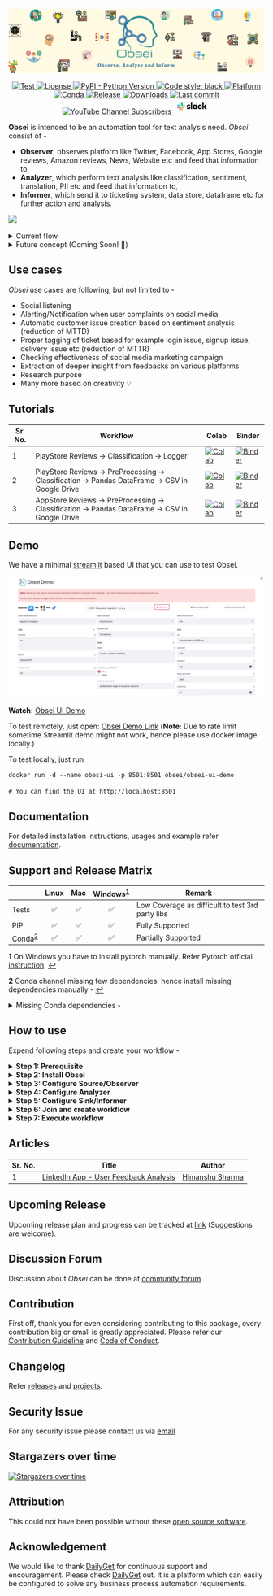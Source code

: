 
<p align="center">
    <img src="https://raw.githubusercontent.com/obsei/obsei/master/images/obsei-flyer.png" />
</p>

<p align="center">
    <a href="https://github.com/obsei/obsei/actions">
        <img alt="Test" src="https://github.com/obsei/obsei/workflows/CI/badge.svg?branch=master">
    </a>
    <a href="https://github.com/obsei/obsei/blob/master/LICENSE">
        <img alt="License" src="https://img.shields.io/github/license/obsei/obsei?color=blue">
    </a>
    <a href="https://pypi.org/project/obsei">
        <img src="https://img.shields.io/pypi/pyversions/obsei" alt="PyPI - Python Version" />
    </a>
    <a href="https://github.com/psf/black">
        <img src="https://img.shields.io/badge/code%20style-black-000000.svg" alt="Code style: black" />
    </a>
    <a href="https://anaconda.org/lalitpagaria/obsei">
        <img src="https://img.shields.io/conda/pn/lalitpagaria/obsei" alt="Platform" />
    </a>
    <a href="https://anaconda.org/lalitpagaria/obsei">
        <img src="https://anaconda.org/lalitpagaria/obsei/badges/version.svg" alt="Conda" />
    </a>
    <a href="https://pypi.org/project/obsei/">
        <img alt="Release" src="https://img.shields.io/pypi/v/obsei">
    </a>
    <a href="https://pepy.tech/project/obsei">
        <img src="https://pepy.tech/badge/obsei/month" alt="Downloads" />
    </a>
    <a href="https://github.com/obsei/obsei/commits/master">
        <img alt="Last commit" src="https://img.shields.io/github/last-commit/obsei/obsei">
    </a>
    <a href="https://www.youtube.com/channel/UCqdvgro1BzU13tkAfX3jCJA">
        <img alt="YouTube Channel Subscribers" src="https://img.shields.io/youtube/channel/subscribers/UCqdvgro1BzU13tkAfX3jCJA?style=social">
    </a>
    <a href="https://join.slack.com/t/obsei-community/shared_invite/zt-r0wnuz02-FAkAmhTAUoc6pD4SLB9Ikg">
        <img src="https://raw.githubusercontent.com/obsei/obsei/master/images/logos/Slack_join.svg" height="30">
    </a>

</p>


**Obsei** is intended to be an automation tool for text analysis need. *Obsei* consist of -
 - **Observer**, observes platform like Twitter, Facebook, App Stores, Google reviews, Amazon reviews, News, Website etc and feed that information to,
 - **Analyzer**, which perform text analysis like classification, sentiment, translation, PII etc and feed that information to,
 - **Informer**, which send it to ticketing system, data store, dataframe etc for further action and analysis.

![](https://raw.githubusercontent.com/obsei/obsei/master/images/obsei_flow.gif)

<details><summary>Current flow</summary>

![](https://raw.githubusercontent.com/obsei/obsei/master/images/Obsei-flow-diagram.png)
</details>

<details><summary>Future concept (Coming Soon! 🙂)</summary>

![](https://raw.githubusercontent.com/obsei/obsei/master/images/Obsei-future-concept.png)
</details>

## Use cases
*Obsei* use cases are following, but not limited to -
- Social listening
- Alerting/Notification when user complaints on social media
- Automatic customer issue creation based on sentiment analysis (reduction of MTTD)
- Proper tagging of ticket based for example login issue, signup issue, delivery issue etc (reduction of MTTR)
- Checking effectiveness of social media marketing campaign
- Extraction of deeper insight from feedbacks on various platforms
- Research purpose
- Many more based on creativity 💡

## Tutorials

| Sr. No. | Workflow | Colab | Binder |
|---------|----------|-------|--------|
| 1 | PlayStore Reviews → Classification → Logger | [![Colab](https://colab.research.google.com/assets/colab-badge.svg)](https://colab.research.google.com/github/obsei/obsei/blob/master/tutorials/01_PlayStore_Classification_Logger.ipynb) | [![Binder](https://mybinder.org/badge_logo.svg)](https://mybinder.org/v2/gh/obsei/obsei/HEAD?filepath=tutorials%2F01_PlayStore_Classification_Logger.ipynb) |
| 2 | PlayStore Reviews → PreProcessing → Classification → Pandas DataFrame → CSV in Google Drive | [![Colab](https://colab.research.google.com/assets/colab-badge.svg)](https://colab.research.google.com/github/obsei/obsei/blob/master/tutorials/02_PlayStore_PreProc_Classification_Pandas.ipynb) | [![Binder](https://mybinder.org/badge_logo.svg)](https://mybinder.org/v2/gh/obsei/obsei/HEAD?filepath=tutorials%2F02_PlayStore_PreProc_Classification_Pandas.ipynb) |
| 3 | AppStore Reviews → PreProcessing → Classification → Pandas DataFrame → CSV in Google Drive | [![Colab](https://colab.research.google.com/assets/colab-badge.svg)](https://colab.research.google.com/github/obsei/obsei/blob/master/tutorials/03_AppStore_PreProc_Classification_Pandas.ipynb) | [![Binder](https://mybinder.org/badge_logo.svg)](https://mybinder.org/v2/gh/obsei/obsei/HEAD?filepath=tutorials%2F03_AppStore_PreProc_Classification_Pandas.ipynb) |

## Demo
We have a minimal [streamlit](https://streamlit.io/) based UI that you can use to test Obsei.

![Screenshot](https://raw.githubusercontent.com/obsei/obsei/master/images/obsei-ui-demo.png)

**Watch:** [Obsei UI Demo](https://www.youtube.com/watch?v=GTF-Hy96gvY)

To test remotely, just open: [Obsei Demo Link](https://share.streamlit.io/obsei/obsei/sample-ui/ui.py)
(**Note**: Due to rate limit sometime Streamlit demo might not work, hence please use docker image locally.)

To test locally, just run
```
docker run -d --name obesi-ui -p 8501:8501 obsei/obsei-ui-demo

# You can find the UI at http://localhost:8501
```


## Documentation
For detailed installation instructions, usages and example refer [documentation](https://obsei.github.io/obsei/).

## Support and Release Matrix

<table>
<thead>
<tr class="header">
<th></th>
<th>Linux</th>
<th>Mac</th>
<th>Windows<sup id="a1"><a href="#f1">1</a></sup></th>
<th>Remark</th>
</tr>
</thead>
<tbody>
<tr>
<td>Tests</td>
<td style="text-align:center">✅</td>
<td style="text-align:center">✅</td>
<td style="text-align:center">✅</td>
<td>Low Coverage as difficult to test 3rd party libs</td>
</tr>
<tr>
<td>PIP</td>
<td style="text-align:center">✅</td>
<td style="text-align:center">✅</td>
<td style="text-align:center">✅</td>
<td>Fully Supported</td>
</tr>
<tr>
<td>Conda<sup id="a2"><a href="#f2">2</a></sup></td>
<td style="text-align:center">✅</td>
<td style="text-align:center">✅</td>
<td style="text-align:center">✅</td>
<td>Partially Supported</td>
</tr>
</tbody>
</table>

<b id="f1">1</b> On Windows you have to install pytorch manually. Refer Pytorch official [instruction](https://pytorch.org/get-started/locally/). [↩](#a1)

<b id="f2">2</b> Conda channel missing few dependencies, hence install missing dependencies manually - [↩](#a2)
<details><summary>Missing Conda dependencies -</summary>

 ```shell
pip install presidio-analyzer
pip install presidio-anonymizer
pip install zenpy
pip install searchtweets-v2
pip install google-play-scraper
pip install tweet-preprocessor
pip install gnews
pip install trafilatura
pip install python-facebook-api
```
</details>


## How to use

Expend following steps and create your workflow -

<details><summary><b>Step 1: Prerequisite</b></summary>

Install following if system do not have -
 - Install [Python 3.7+](https://www.python.org/downloads/)
 - Install [PIP](https://pip.pypa.io/en/stable/installing/) (*Optional if you prefer Conda*)
 - Install [Conda](https://conda.io/projects/conda/en/latest/user-guide/install/index.html) (*Optional if you prefer PIP*)
</details>

<details><summary><b>Step 2: Install Obsei</b></summary>

You can install Obsei either via PIP or Conda based on your preference.

**NOTE**: On Windows you have to install pytorch manually. Refer https://pytorch.org/get-started/locally/

#### Install via PIP:
To install latest released version -
```shell
pip install obsei
```
Install from master branch (if you want to try the latest features):
```shell
git clone https://github.com/obsei/obsei.git
cd obsei
pip install --editable .
```
#### Install via Conda:
To install latest released version -
```shell
conda install -c lalitpagaria obsei
```
Install from master branch (if you want to try the latest features):
```shell
git clone https://github.com/obsei/obsei.git
cd obsei
conda env create -f conda/environment.yml
```
For GPU based local environment -
```shell
git clone https://github.com/obsei/obsei.git
cd obsei
conda env create -f conda/gpu-environment.yml
```

</details>
<details><summary><b>Step 3: Configure Source/Observer</b></summary>

<table ><tbody ><tr></tr><tr>
<td><details ><summary><img style="vertical-align:middle;margin:2px 10px" src="https://raw.githubusercontent.com/obsei/obsei/master/images/logos/twitter.png" width="20" height="20"><b>Twitter</b></summary><hr>

 ```python
from obsei.source.twitter_source import TwitterCredentials, TwitterSource, TwitterSourceConfig

# initialize twitter source config
source_config = TwitterSourceConfig(
    keywords=["issue"], # Keywords, @user or #hashtags
    lookup_period="1h", # Lookup period from current time, format: `<number><d|h|m>` (day|hour|minute)
    credential=TwitterCredentials(
        # Enter your twitter consumer key and secret. Get it from https://developer.twitter.com/en/apply-for-access
        consumer_key="<twitter_consumer_key>",
        consumer_secret="<twitter_consumer_secret>"
    )
)

# initialize tweets retriever
source = TwitterSource()
```
</details>
</td>
</tr>
<tr>
<td><details ><summary><img style="vertical-align:middle;margin:2px 10px" src="https://raw.githubusercontent.com/obsei/obsei/master/images/logos/facebook.png" width="20" height="20"><b>Facebook</b></summary><hr>

 ```python
from obsei.source.facebook_source import FacebookCredentials, FacebookSource, FacebookSourceConfig

# initialize facebook source config
source_config = FacebookSourceConfig(
    page_id="110844591144719", # Facebook page id, for example this one for Obsei
    lookup_period="1h", # Lookup period from current time, format: `<number><d|h|m>` (day|hour|minute)
    cred_info=FacebookCredentials(
        # Enter your facebook app_id, app_secret and long_term_token. Get it from https://developers.facebook.com/apps/
        app_id="<facebook_app_id>",
        app_secret="<facebook_app_secret>",
        long_term_token="<facebook_long_term_token>",
    )
)

# initialize facebook post comments retriever
source = FacebookSource()
```
</details>
</td>
</tr>
<tr>
<td><details ><summary><img style="vertical-align:middle;margin:2px 10px" src="https://raw.githubusercontent.com/obsei/obsei/master/images/logos/gmail.png" width="20" height="20"><b>Email</b></summary><hr>

 ```python
from obsei.source.email_source import EmailConfig, EmailCredInfo, EmailSource

# initialize email source config
source_config = EmailConfig(
    # List of IMAP servers for most commonly used email providers
    # https://www.systoolsgroup.com/imap/
    # Also, if you're using a Gmail account then make sure you allow less secure apps on your account -
    # https://myaccount.google.com/lesssecureapps?pli=1
    # Also enable IMAP access -
    # https://mail.google.com/mail/u/0/#settings/fwdandpop
    imap_server="imap.gmail.com", # Enter IMAP server
    cred_info=EmailCredInfo(
        # Enter your email account username and password
        username="<email_username>",
        password="<email_password>"
    ),
    lookup_period="1h" # Lookup period from current time, format: `<number><d|h|m>` (day|hour|minute)
)

# initialize email retriever
source = EmailSource()
```
</details>
</td>
</tr>
<tr>
<td><details ><summary><img style="vertical-align:middle;margin:2px 10px" src="https://raw.githubusercontent.com/obsei/obsei/master/images/logos/appstore.png" width="20" height="20"><b>AppStore Reviews Scrapper</b></summary><hr>

 ```python
from obsei.source.appstore_scrapper import AppStoreScrapperConfig, AppStoreScrapperSource

# initialize app store source config
source_config = AppStoreScrapperConfig(
    # Need two parameters app_id and country.
    # `app_id` can be found at the end of the url of app in app store.
    # For example - https://apps.apple.com/us/app/xcode/id497799835
    # `310633997` is the app_id for xcode and `us` is country.
    countries=["us"],
    app_id="310633997",
    lookup_period="1h" # Lookup period from current time, format: `<number><d|h|m>` (day|hour|minute)
)


# initialize app store reviews retriever
source = AppStoreScrapperSource()
```
</details>
</td>
</tr>
<tr>
<td><details ><summary><img style="vertical-align:middle;margin:2px 10px" src="https://raw.githubusercontent.com/obsei/obsei/master/images/logos/playstore.png" width="20" height="20"><b>Play Store Reviews Scrapper</b></summary><hr>

 ```python
from obsei.source.playstore_scrapper import PlayStoreScrapperConfig, PlayStoreScrapperSource

# initialize play store source config
source_config = PlayStoreScrapperConfig(
    # Need two parameters package_name and country.
    # `package_name` can be found at the end of the url of app in play store.
    # For example - https://play.google.com/store/apps/details?id=com.google.android.gm&hl=en&gl=US
    # `com.google.android.gm` is the package_name for xcode and `us` is country.
    countries=["us"],
    package_name="com.google.android.gm",
    lookup_period="1h" # Lookup period from current time, format: `<number><d|h|m>` (day|hour|minute)
)

# initialize play store reviews retriever
source = PlayStoreScrapperSource()
```
</details>
</td>
</tr>
<tr>
<td><details ><summary><img style="vertical-align:middle;margin:2px 10px" src="https://raw.githubusercontent.com/obsei/obsei/master/images/logos/reddit.png" width="20" height="20"><b>Reddit</b></summary><hr>

 ```python
from obsei.source.reddit_source import RedditConfig, RedditSource, RedditCredInfo

# initialize reddit source config
source_config = RedditConfig(
    subreddits=["wallstreetbets"], # List of subreddits
    # Reddit account username and password
    # You can also enter reddit client_id and client_secret or refresh_token
    # Create credential at https://www.reddit.com/prefs/apps
    # Also refer https://praw.readthedocs.io/en/latest/getting_started/authentication.html
    # Currently Password Flow, Read Only Mode and Saved Refresh Token Mode are supported
    cred_info=RedditCredInfo(
        username="<reddit_username>",
        password="<reddit_password>"
    ),
    lookup_period="1h" # Lookup period from current time, format: `<number><d|h|m>` (day|hour|minute)
)

# initialize reddit retriever
source = RedditSource()
```
</details>
</td>
</tr>
<tr>
<td><details ><summary><img style="vertical-align:middle;margin:2px 10px" src="https://raw.githubusercontent.com/obsei/obsei/master/images/logos/reddit.png" width="20" height="20"><b>Reddit Scrapper</b></summary><hr>

<i>Note: Reddit heavily rate limit scrappers, hence use it to fetch small data during long period</i>

 ```python
from obsei.source.reddit_scrapper import RedditScrapperConfig, RedditScrapperSource

# initialize reddit scrapper source config
source_config = RedditScrapperConfig(
    # Reddit subreddit, search etc rss url. For proper url refer following link -
    # Refer https://www.reddit.com/r/pathogendavid/comments/tv8m9/pathogendavids_guide_to_rss_and_reddit/
    url="https://www.reddit.com/r/wallstreetbets/comments/.rss?sort=new",
    lookup_period="1h" # Lookup period from current time, format: `<number><d|h|m>` (day|hour|minute)
)

# initialize reddit retriever
source = RedditScrapperSource()
```
</details>
</td>
</tr>
<tr>
<td><details ><summary><img style="vertical-align:middle;margin:2px 10px" src="https://raw.githubusercontent.com/obsei/obsei/master/images/logos/googlenews.png" width="20" height="20"><b>Google News</b></summary><hr>

 ```python
from obsei.source.google_news_source import GoogleNewsConfig, GoogleNewsSource

# initialize Google News source config
source_config = GoogleNewsConfig(
    query='bitcoin',
    max_results=5,
    # To fetch full article text enable `fetch_article` flag
    # By default google news gives title and highlight
    fetch_article=True,
)

# initialize Google News retriever
source = GoogleNewsSource()
```
</details>
</td>
</tr>
<tr>
<td><details ><summary><img style="vertical-align:middle;margin:2px 10px" src="https://raw.githubusercontent.com/obsei/obsei/master/images/logos/webcrawler.png" width="20" height="20"><b>Web Crawler</b></summary><hr>

 ```python
from obsei.source.website_crawler_source import TrafilaturaCrawlerConfig, TrafilaturaCrawlerSource

# initialize website crawler source config
source_config = TrafilaturaCrawlerConfig(
    urls=['https://obsei.github.io/obsei/']
)

# initialize website text retriever
source = TrafilaturaCrawlerSource()
```
</details>
</td>
</tr>
</tbody>
</table>

</details>

<details><summary><b>Step 4: Configure Analyzer</b></summary>

<i>Note: To run transformers in an offline mode, check [transformers offline mode](https://huggingface.co/transformers/installation.html#offline-mode).</i>
<p>Some analyzer support GPU and to utilize pass <b>device</b> parameter.
List of possible values of <b>device</b> parameter (default value <i>auto</i>):
<ol>
    <li> <b>auto</b>: GPU (cuda:0) will be used if available otherwise CPU will be used
    <li> <b>cpu</b>: CPU will be used
    <li> <b>cuda:{id}</b> - GPU will be used with provided CUDA device id
</ol>
</p>

<table ><tbody ><tr></tr><tr>
<td><details ><summary><img style="vertical-align:middle;margin:2px 10px" src="https://raw.githubusercontent.com/obsei/obsei/master/images/logos/classification.png" width="20" height="20"><b>Text Classification</b></summary><hr>

Text classification, classify text into user provided categories.
 ```python
from obsei.analyzer.classification_analyzer import ClassificationAnalyzerConfig, ZeroShotClassificationAnalyzer

# initialize classification analyzer config
# It can also detect sentiments if "positive" and "negative" labels are added.
analyzer_config=ClassificationAnalyzerConfig(
    labels=["service", "delay", "performance"],
)

# initialize classification analyzer
# For supported models refer https://huggingface.co/models?filter=zero-shot-classification
text_analyzer = ZeroShotClassificationAnalyzer(
    model_name_or_path="typeform/mobilebert-uncased-mnli",
    device="auto"
)
```
</details>
</td>
</tr>
<tr>
<td><details ><summary><img style="vertical-align:middle;margin:2px 10px" src="https://raw.githubusercontent.com/obsei/obsei/master/images/logos/sentiment.png" width="20" height="20"><b>Sentiment Analyzer</b></summary><hr>

Sentiment Analyzer, detect the sentiment of the text. Text classification can also perform sentiment analysis but if you don't want to use heavy-duty NLP model then use less resource hungry dictionary based Vader Sentiment detector.
 ```python
from obsei.analyzer.sentiment_analyzer import VaderSentimentAnalyzer

# Vader does not need any configuration settings
analyzer_config=None

# initialize vader sentiment analyzer
text_analyzer = VaderSentimentAnalyzer()
```
</details>
</td>
</tr>
<tr>
<td><details ><summary><img style="vertical-align:middle;margin:2px 10px" src="https://raw.githubusercontent.com/obsei/obsei/master/images/logos/ner.png" width="20" height="20"><b>NER Analyzer</b></summary><hr>

NER (Named-Entity Recognition) Analyzer, extract information and classify named entities mentioned in text into pre-defined categories such as person names, organizations, locations, medical codes, time expressions, quantities, monetary values, percentages, etc
 ```python
from obsei.analyzer.ner_analyzer import NERAnalyzer

# NER analyzer does not need configuration settings
analyzer_config=None

# initialize ner analyzer
# For supported models refer https://huggingface.co/models?filter=token-classification
text_analyzer = NERAnalyzer(
    model_name_or_path="elastic/distilbert-base-cased-finetuned-conll03-english",
    device = "auto"
)
```
</details>
</td>
</tr>
<tr>
<td><details ><summary><img style="vertical-align:middle;margin:2px 10px" src="https://raw.githubusercontent.com/obsei/obsei/master/images/logos/translator.png" width="20" height="20"><b>Translator</b></summary><hr>

 ```python
from obsei.analyzer.translation_analyzer import TranslationAnalyzer

# Translator does not need analyzer config
analyzer_config = None

# initialize translator
# For supported models refer https://huggingface.co/models?pipeline_tag=translation
analyzer = TranslationAnalyzer(
    model_name_or_path="Helsinki-NLP/opus-mt-hi-en",
    device = "auto"
)
```
</details>
</td>
</tr>
<tr>
<td><details ><summary><img style="vertical-align:middle;margin:2px 10px" src="https://raw.githubusercontent.com/obsei/obsei/master/images/logos/pii.png" width="20" height="20"><b>PII Anonymizer</b></summary><hr>

 ```python
from obsei.analyzer.pii_analyzer import PresidioEngineConfig, PresidioModelConfig, \
    PresidioPIIAnalyzer, PresidioPIIAnalyzerConfig

# initialize pii analyzer's config
analyzer_config = PresidioPIIAnalyzerConfig(
    # Whether to return only pii analysis or anonymize text
    analyze_only=False,
    # Whether to return detail information about anonymization decision
    return_decision_process=True
)

# initialize pii analyzer
analyzer = PresidioPIIAnalyzer(
    engine_config=PresidioEngineConfig(
        # spacy and stanza nlp engines are supported
        # For more info refer
        # https://microsoft.github.io/presidio/analyzer/developing_recognizers/#utilize-spacy-or-stanza
        nlp_engine_name="spacy",
        # Update desired spacy model and language
        models=[PresidioModelConfig(model_name="en_core_web_lg", lang_code="en")]
    )
)
```
</details>
</td>
</tr>
<tr>
<td><details ><summary><img style="vertical-align:middle;margin:2px 10px" src="https://raw.githubusercontent.com/obsei/obsei/master/images/logos/dummy.png" width="20" height="20"><b>Dummy Analyzer</b></summary><hr>

Dummy Analyzer, do nothing it simply used for transforming input (TextPayload) to output (TextPayload) also adding user supplied dummy data.
 ```python
from obsei.analyzer.dummy_analyzer import DummyAnalyzer, DummyAnalyzerConfig

# initialize dummy analyzer's configuration settings
analyzer_config = DummyAnalyzerConfig()

# initialize dummy analyzer
analyzer = DummyAnalyzer()
```
</details>
</td>
</tr>
</tbody>
</table>

</details>

<details><summary><b>Step 5: Configure Sink/Informer</b></summary>

<table ><tbody ><tr></tr><tr>
<td><details ><summary><img style="vertical-align:middle;margin:2px 10px" src="https://raw.githubusercontent.com/obsei/obsei/master/images/logos/slack.svg" width="25" height="25"><b>Slack</b></summary><hr>

 ```python
from obsei.sink.slack_sink import SlackSink, SlackSinkConfig

# initialize slack sink config
sink_config = SlackSinkConfig(
    # Provide slack bot/app token
    # For more detail refer https://slack.com/intl/en-de/help/articles/215770388-Create-and-regenerate-API-tokens
    slack_token="<Slack_app_token>",
    # To get channel id refer https://stackoverflow.com/questions/40940327/what-is-the-simplest-way-to-find-a-slack-team-id-and-a-channel-id
    channel_id="C01LRS6CT9Q"
)

# initialize slack sink
sink = SlackSink()
```
</details>
</td>
</tr>
<tr>
<td><details ><summary><img style="vertical-align:middle;margin:2px 10px" src="https://raw.githubusercontent.com/obsei/obsei/master/images/logos/zendesk.png" width="20" height="20"><b>Zendesk</b></summary><hr>

 ```python
from obsei.sink.zendesk_sink import ZendeskSink, ZendeskSinkConfig, ZendeskCredInfo

# initialize zendesk sink config
sink_config = ZendeskSinkConfig(
    # For custom domain refer http://docs.facetoe.com.au/zenpy.html#custom-domains
    # Mainly you can do this by setting the environment variables:
    # ZENPY_FORCE_NETLOC
    # ZENPY_FORCE_SCHEME (default to https)
    # when set it will force request on:
    # {scheme}://{netloc}/endpoint
    # provide zendesk domain
    domain="zendesk.com",
    # provide subdomain if you have one
    subdomain=None,
    # Enter zendesk user details
    cred_info=ZendeskCredInfo(
        email="<zendesk_user_email>",
        password="<zendesk_password>"
    )
)

# initialize zendesk sink
sink = ZendeskSink()
```
</details>
</td>
</tr>
<tr>
<td><details ><summary><img style="vertical-align:middle;margin:2px 10px" src="https://raw.githubusercontent.com/obsei/obsei/master/images/logos/jira.png" width="20" height="20"><b>Jira</b></summary><hr>

 ```python
from obsei.sink.jira_sink import JiraSink, JiraSinkConfig

# For testing purpose you can start jira server locally
# Refer https://developer.atlassian.com/server/framework/atlassian-sdk/atlas-run-standalone/

# initialize Jira sink config
sink_config = JiraSinkConfig(
    url="http://localhost:2990/jira", # Jira server url
     # Jira username & password for user who have permission to create issue
    username="<username>",
    password="<password>",
    # Which type of issue to be created
    # For more information refer https://support.atlassian.com/jira-cloud-administration/docs/what-are-issue-types/
    issue_type={"name": "Task"},
    # Under which project issue to be created
    # For more information refer https://support.atlassian.com/jira-software-cloud/docs/what-is-a-jira-software-project/
    project={"key": "CUS"},
)

# initialize Jira sink
sink = JiraSink()
```
</details>
</td>
</tr>
<tr>
<td><details ><summary><img style="vertical-align:middle;margin:2px 10px" src="https://raw.githubusercontent.com/obsei/obsei/master/images/logos/elastic.png" width="20" height="20"><b>ElasticSearch</b></summary><hr>

 ```python
from obsei.sink.elasticsearch_sink import ElasticSearchSink, ElasticSearchSinkConfig

# For testing purpose you can start Elasticsearch server locally via docker
# `docker run -d --name elasticsearch -p 9200:9200 -e "discovery.type=single-node" elasticsearch:7.9.2`

# initialize Elasticsearch sink config
sink_config = ElasticSearchSinkConfig(
    # Elasticsearch server hostname
    host="localhost",
    # Elasticsearch server port
    port=9200,
    # Index name, it will create if not exist
    index_name="test",
)

# initialize Elasticsearch sink
sink = ElasticSearchSink()
```
</details>
</td>
</tr>
<tr>
<td><details ><summary><img style="vertical-align:middle;margin:2px 10px" src="https://raw.githubusercontent.com/obsei/obsei/master/images/logos/http_api.png" width="20" height="20"><b>Http</b></summary><hr>

 ```python
from obsei.sink.http_sink import HttpSink, HttpSinkConfig

# For testing purpose you can create mock http server via postman
# For more details refer https://learning.postman.com/docs/designing-and-developing-your-api/mocking-data/setting-up-mock/

# initialize http sink config (Currently only POST call is supported)
sink_config = HttpSinkConfig(
    # provide http server url
    url="https://localhost:8080/api/path",
    # Here you can add headers you would like to pass with request
    headers={
        "Content-type": "application/json"
    }
)

# To modify or converting the payload, create convertor class
# Refer obsei.sink.dailyget_sink.PayloadConvertor for example

# initialize http sink
sink = HttpSink()
```
</details>
</td>
</tr>
<tr>
<td><details ><summary><img style="vertical-align:middle;margin:2px 10px" src="https://raw.githubusercontent.com/obsei/obsei/master/images/logos/pandas.svg" width="20" height="20"><b>Pandas DataFrame</b></summary><hr>

 ```python
from pandas import DataFrame
from obsei.sink.pandas_sink import PandasSink, PandasSinkConfig

# initialize pandas sink config
sink_config = PandasSinkConfig(
    dataframe=DataFrame()
)

# initialize pandas sink
sink = PandasSink()
```
</details>
</td>
</tr>
<tr>
<td><details ><summary><img style="vertical-align:middle;margin:2px 10px" src="https://raw.githubusercontent.com/obsei/obsei/master/images/logos/logger.png" width="20" height="20"><b>Logger</b></summary><hr>

This is useful for testing and dry run checking of pipeline.
 ```python
from obsei.sink.logger_sink import LoggerSink, LoggerSinkConfig
import logging
import sys

logger = logging.getLogger("Obsei")
logging.basicConfig(stream=sys.stdout, level=logging.INFO)

# initialize logger sink config
sink_config = LoggerSinkConfig(
    logger=logger,
    level=logging.INFO
)

# initialize logger sink
sink = LoggerSink()
```
</details>
</td>
</tr>
</tbody>
</table>

</details>

<details><summary><b>Step 6: Join and create workflow</b></summary>

`source` will fetch data from selected the source, then feed that to `analyzer` for processing, whose output we feed into `sink` to get notified at that sink.
```python
# Uncomment if you want logger
# import logging
# import sys
# logger = logging.getLogger(__name__)
# logging.basicConfig(stream=sys.stdout, level=logging.INFO)

# This will fetch information from configured source ie twitter, app store etc
source_response_list = source.lookup(source_config)

# Uncomment if you want to log source response
# for idx, source_response in enumerate(source_response_list):
#     logger.info(f"source_response#'{idx}'='{source_response.__dict__}'")

# This will execute analyzer (Sentiment, classification etc) on source data with provided analyzer_config
analyzer_response_list = text_analyzer.analyze_input(
    source_response_list=source_response_list,
    analyzer_config=analyzer_config
)

# Uncomment if you want to log analyzer response
# for idx, an_response in enumerate(analyzer_response_list):
#    logger.info(f"analyzer_response#'{idx}'='{an_response.__dict__}'")

# Analyzer output added to segmented_data
# Uncomment inorder to log it
# for idx, an_response in enumerate(analyzer_response_list):
#    logger.info(f"analyzed_data#'{idx}'='{an_response.segmented_data.__dict__}'")

# This will send analyzed output to configure sink ie Slack, Zendesk etc
sink_response_list = sink.send_data(analyzer_response_list, sink_config)

# Uncomment if you want to log sink response
# for sink_response in sink_response_list:
#     if sink_response is not None:
#         logger.info(f"sink_response='{sink_response}'")
```
</details>

<details><summary><b>Step 7: Execute workflow</b></summary>
Copy code snippets from <b>Step 3</b> to <b>Step 6</b> into python file for example <code>example.py</code> and execute following command -

```shell
python example.py
```
</details>

## Articles

| Sr. No. | Title | Author |
|---------|----------|-------|
| 1 | [LinkedIn App - User Feedback Analysis](https://medium.com/mlearning-ai/linkedin-app-user-feedback-analysis-9c9f98464daa) | [Himanshu Sharma](http://www.linkedin.com/in/himanshusharmads) | 

## Upcoming Release
Upcoming release plan and progress can be tracked at [link](https://github.com/obsei/obsei/projects) (Suggestions are welcome).

## Discussion Forum
Discussion about *Obsei* can be done at [community forum](https://github.com/obsei/obsei/discussions)

## Contribution
First off, thank you for even considering contributing to this package, every contribution big or small is greatly appreciated.
Please refer our [Contribution Guideline](https://github.com/obsei/obsei/blob/master/CONTRIBUTING.md) and [Code of Conduct](https://github.com/obsei/obsei/blob/master/CODE_OF_CONDUCT.md).

## Changelog
Refer [releases](https://github.com/obsei/obsei/releases) and [projects](https://github.com/obsei/obsei/projects).

## Security Issue
For any security issue please contact us via [email](mailto:obsei.tool@gmail.com)

## Stargazers over time

[![Stargazers over time](https://starchart.cc/obsei/obsei.svg)](https://starchart.cc/obsei/obsei)

## Attribution

This could not have been possible without these [open source software](https://github.com/obsei/obsei/blob/master/ATTRIBUTION.md).

## Acknowledgement

We would like to thank [DailyGet](https://dailyget.in/) for continuous support and encouragement.
Please check [DailyGet](https://dailyget.in/) out. it is a platform which can easily be configured to solve any business process automation requirements.
